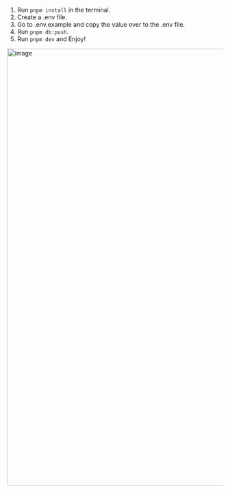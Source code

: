 1. Run `pnpm install` in the terminal.
2. Create a .env file.
3. Go to .env.example and copy the value over to the .env file. 
4. Run `pnpm db:push`.
5. Run `pnpm dev` and Enjoy!

<img width="1020" alt="image" src="https://github.com/user-attachments/assets/6c5e328d-8989-494c-a36a-4432f50de42b">
